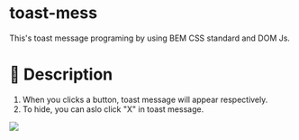 # toast-mess

This's toast message programing by using BEM CSS standard and DOM Js.

# 🎉️ Description

1. When you clicks a button, toast message will appear respectively.
2. To hide, you can aslo click "X" in toast message.



![](assets/20210729_183751_image.png)



